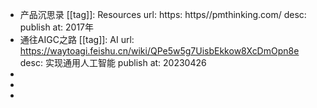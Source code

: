 - 产品沉思录
  [[tag]]: Resources
  url: https: https//pmthinking.com/
  desc: 
  publish at: 2017年
- 通往AIGC之路
  [[tag]]: AI
  url: https://waytoagi.feishu.cn/wiki/QPe5w5g7UisbEkkow8XcDmOpn8e
  desc: 实现通用人工智能
  publish at: 20230426
-
-
-